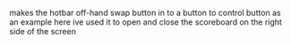 makes the hotbar off-hand swap button in to a button to control button as an example here ive used it to open and close the scoreboard on the right side of the screen
